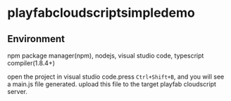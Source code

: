 # playfabcloudscriptsimpledemo

## Environment

npm package manager(npm), nodejs, visual studio code, typescript compiler(1.8.4+)

open the project in visual studio code.press `Ctrl+Shift+B`, and you will see a main.js file generated. upload this file to the target playfab cloudscript server.